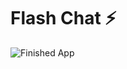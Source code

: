 # Flash Chat ⚡️

![Finished App](https://github.com/londonappbrewery/Images/blob/master/flash_chat_flutter_demo.gif)

